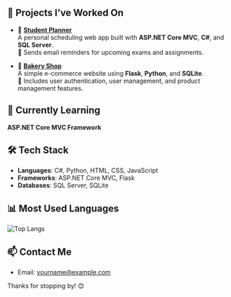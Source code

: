 <!--
**Duaa-Hammad/Duaa-Hammad** is a ✨ _special_ ✨ repository because its `README.md` (this file) appears on your GitHub profile.

Here are some ideas to get you started:

- 🔭 I’m currently working on ...
- 🌱 I’m currently learning ...
- 👯 I’m looking to collaborate on ...
- 🤔 I’m looking for help with ...
- 💬 Ask me about ...
- 📫 How to reach me: ...
- 😄 Pronouns: ...
- ⚡ Fun fact: ...
-->

## 🚀 Projects I’ve Worked On

- 🔹 [**Student Planner**](https://github.com/Duaa-Hammad/Student-Planner)  
  A personal scheduling web app built with **ASP.NET Core MVC**, **C#**, and **SQL Server**.  
  📩 Sends email reminders for upcoming exams and assignments.

- 🔹 [**Bakery Shop**](https://github.com/Duaa-Hammad/Bakery-Shop)  
  A simple e-commerce website using **Flask**, **Python**, and **SQLite**.  
  🔐 Includes user authentication, user management, and product management features.


## 🌱 Currently Learning
**ASP.NET Core MVC Framework**  

## 🛠️ Tech Stack

- **Languages**: C#, Python, HTML, CSS, JavaScript  
- **Frameworks**: ASP.NET Core MVC, Flask  
- **Databases**: SQL Server, SQLite  


## 📊 Most Used Languages

![Top Langs](https://github-readme-stats.vercel.app/api/top-langs/?username=Duaa-Hammad&layout=compact&langs_count=6&theme=default)


## 📫 Contact Me

- Email: <a href="mailtodoaahammad211@gmail.com">yourname@example.com</a>


Thanks for stopping by! 😊
